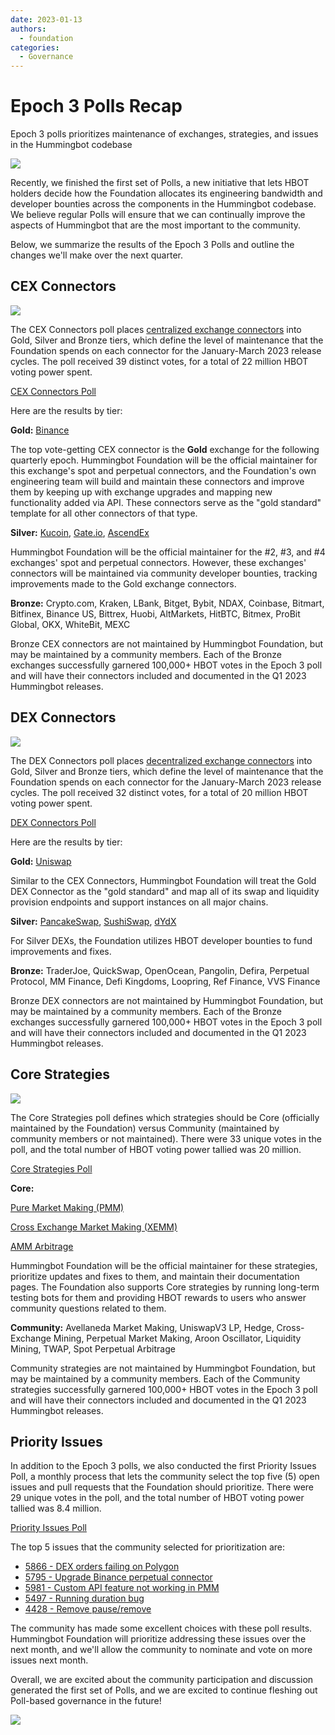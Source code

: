 ```yaml
---
date: 2023-01-13
authors:
  - foundation
categories:
  - Governance
---
```


# Epoch 3 Polls Recap

Epoch 3 polls prioritizes maintenance of exchanges, strategies, and issues in the Hummingbot codebase

![](cover.png)

Recently, we finished the first set of Polls, a new initiative that lets HBOT holders decide how the Foundation allocates its engineering bandwidth and developer bounties across the components in the Hummingbot codebase. We believe regular Polls will ensure that we can continually improve the aspects of Hummingbot that are the most important to the community.

Below, we summarize the results of the Epoch 3 Polls and outline the changes we'll make over the next quarter.

<!-- more -->

## CEX Connectors

![](./2.png)

The CEX Connectors poll places [centralized exchange connectors](/connectors/) into Gold, Silver and Bronze tiers, which define the level of maintenance that the Foundation spends on each connector for the January-March 2023 release cycles. The poll received 39 distinct votes, for a total of 22 million HBOT voting power spent.

[CEX Connectors Poll](https://snapshot.org/?ref=blog.hummingbot.org#/hbot.eth/proposal/0x6a8146ebc68c3145e29309c1c90a2457a0fd57e806b50d2e0c71bd0543d374a0)

Here are the results by tier:

**Gold:** [Binance](https://www.binance.com/en)

The top vote-getting CEX connector is the **Gold** exchange for the following quarterly epoch. Hummingbot Foundation will be the official maintainer for this exchange's spot and perpetual connectors, and the Foundation's own engineering team will build and maintain these connectors and improve them by keeping up with exchange upgrades and mapping new functionality added via API. These connectors serve as the "gold standard" template for all other connectors of that type.

**Silver:** [Kucoin](https://www.kucoin.com/), [Gate.io](https://www.gate.io/), [AscendEx](https://ascendex.com/en/global-digital-asset-platform)

Hummingbot Foundation will be the official maintainer for the #2, #3, and #4 exchanges' spot and perpetual connectors. However, these exchanges' connectors will be maintained via community developer bounties, tracking improvements made to the Gold exchange connectors.

**Bronze:** Crypto.com, Kraken, LBank, Bitget, Bybit, NDAX, Coinbase, Bitmart, Bitfinex, Binance US, Bittrex, Huobi, AltMarkets, HitBTC, Bitmex, ProBit Global, OKX, WhiteBit, MEXC

Bronze CEX connectors are not maintained by Hummingbot Foundation, but may be maintained by a community members. Each of the Bronze exchanges successfully garnered 100,000+ HBOT votes in the Epoch 3 poll and will have their connectors included and documented in the Q1 2023 Hummingbot releases.

## DEX Connectors

![](./3.png)

The DEX Connectors poll places [decentralized exchange connectors](/gateway/connectors/) into Gold, Silver and Bronze tiers, which define the level of maintenance that the Foundation spends on each connector for the January-March 2023 release cycles. The poll received 32 distinct votes, for a total of 20 million HBOT voting power spent.

[DEX Connectors Poll](https://snapshot.org/?ref=blog.hummingbot.org#/hbot.eth/proposal/0xbe9aba533e1eba58ff90672c506e47b87fd5a8dfccf612143ef834e9b984b5a5)

Here are the results by tier:

**Gold:** [Uniswap](https://uniswap.org/)

Similar to the CEX Connectors, Hummingbot Foundation will treat the Gold DEX Connector as the "gold standard" and map all of its swap and liquidity provision endpoints and support instances on all major chains.

**Silver:** [PancakeSwap](https://pancakeswap.finance/), [SushiSwap](https://www.sushi.com/), [dYdX](https://dydx.exchange/)

For Silver DEXs, the Foundation utilizes HBOT developer bounties to fund improvements and fixes.

**Bronze:** TraderJoe, QuickSwap, OpenOcean, Pangolin, Defira, Perpetual Protocol, MM Finance, Defi Kingdoms, Loopring, Ref Finance, VVS Finance

Bronze DEX connectors are not maintained by Hummingbot Foundation, but may be maintained by a community members. Each of the Bronze exchanges successfully garnered 100,000+ HBOT votes in the Epoch 3 poll and will have their connectors included and documented in the Q1 2023 Hummingbot releases.

## Core Strategies

![](./4.png)

The Core Strategies poll defines which strategies should be Core (officially maintained by the Foundation) versus Community (maintained by community members or not maintained). There were 33 unique votes in the poll, and the total number of HBOT voting power tallied was 20 million.

[Core Strategies Poll](https://snapshot.org/?ref=blog.hummingbot.org#/hbot.eth/proposal/0x2a19044bd517c3c952a38dbf9da227d1dbbee8c34bcd69310b9f408bdf1c592d)

**Core:**

[Pure Market Making (PMM)](/strategies/pure-market-making/)

[Cross Exchange Market Making (XEMM)](/strategies/cross-exchange-market-making/)

[AMM Arbitrage](/strategies/amm-arbitrage/)

Hummingbot Foundation will be the official maintainer for these strategies, prioritize updates and fixes to them, and maintain their documentation pages. The Foundation also supports Core strategies by running long-term testing bots for them and providing HBOT rewards to users who answer community questions related to them.

**Community:** Avellaneda Market Making, UniswapV3 LP, Hedge, Cross-Exchange Mining, Perpetual Market Making, Aroon Oscillator, Liquidity Mining, TWAP, Spot Perpetual Arbitrage

Community strategies are not maintained by Hummingbot Foundation, but may be maintained by a community members. Each of the Community strategies successfully garnered 100,000+ HBOT votes in the Epoch 3 poll and will have their connectors included and documented in the Q1 2023 Hummingbot releases.

## Priority Issues

In addition to the Epoch 3 polls, we also conducted the first Priority Issues Poll, a monthly process that lets the community select the top five (5) open issues and pull requests that the Foundation should prioritize. There were 29 unique votes in the poll, and the total number of HBOT voting power tallied was 8.4 million.

[Priority Issues Poll](https://snapshot.org/?ref=blog.hummingbot.org#/hbot.eth/proposal/0x885b0ad9b47c645152bfd8a4603b3a8fd3ee07c0082ee5e8770f8368056f8286)

The top 5 issues that the community selected for prioritization are:

- [5866 - DEX orders failing on Polygon](https://github.com/hummingbot/hummingbot/issues/5866)
- [5795 - Upgrade Binance perpetual connector](https://github.com/hummingbot/hummingbot/issues/5795)
- [5981 - Custom API feature not working in PMM](https://github.com/hummingbot/hummingbot/issues/5981)
- [5497 - Running duration bug](https://github.com/hummingbot/hummingbot/issues/5497)
- [4428 - Remove pause/remove](https://github.com/hummingbot/hummingbot/issues/4428)

The community has made some excellent choices with these poll results. Hummingbot Foundation will prioritize addressing these issues over the next month, and we'll allow the community to nominate and vote on more issues next month.

Overall, we are excited about the community participation and discussion generated the first set of Polls, and we are excited to continue fleshing out Poll-based governance in the future!

![](./shane-rounce-DNkoNXQti3c-unsplash.jpg)

